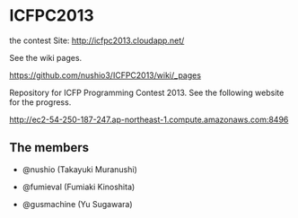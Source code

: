 ICFPC2013
=========

the contest Site: http://icfpc2013.cloudapp.net/

See the wiki pages.

https://github.com/nushio3/ICFPC2013/wiki/_pages

Repository for ICFP Programming Contest 2013. See the following website for the progress.

http://ec2-54-250-187-247.ap-northeast-1.compute.amazonaws.com:8496

The members
-----------

- @nushio (Takayuki Muranushi)

- @fumieval (Fumiaki Kinoshita)

- @gusmachine (Yu Sugawara)
